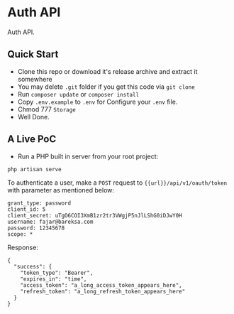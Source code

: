 # Auth API

Auth API.

## Quick Start

- Clone this repo or download it's release archive and extract it somewhere
- You may delete `.git` folder if you get this code via `git clone`
- Run `composer update` or `composer install`
- Copy `.env.example` to `.env` for Configure your `.env` file.
- Chmod 777 `Storage`
- Well Done. 

## A Live PoC

- Run a PHP built in server from your root project:

```sh
php artisan serve
```

To authenticate a user, make a `POST` request to `{{url}}/api/v1/oauth/token` with parameter as mentioned below:

```
grant_type: password
client_id: 5
client_secret: uTgO6COI3XmB1zr2tr3VWgjP5nJlLShG0iDJwY0H
username: fajar@bareksa.com
password: 12345678
scope: *
```

Response:

```
{
  "success": {
    "token_type": "Bearer",
    "expires_in": "time",
    "access_token": "a_long_access_token_appears_here",
    "refresh_token": "a_long_refresh_token_appears_here"
  }
}
```

